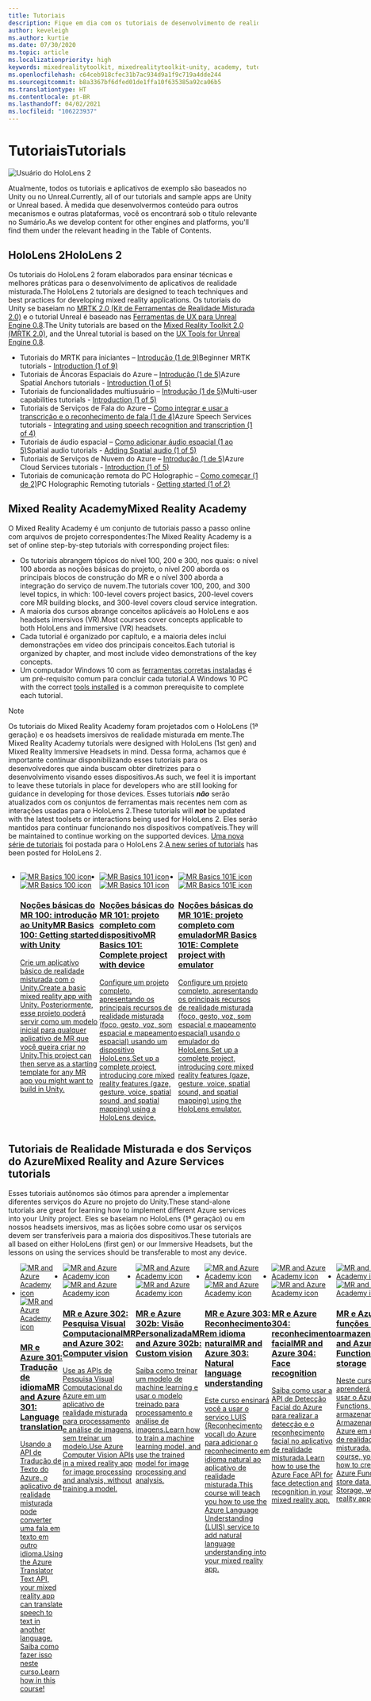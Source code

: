 ```yaml
---
title: Tutoriais
description: Fique em dia com os tutoriais de desenvolvimento de realidade misturada que oferecemos para HoloLens e serviços do Azure.
author: keveleigh
ms.author: kurtie
ms.date: 07/30/2020
ms.topic: article
ms.localizationpriority: high
keywords: mixedrealitytoolkit, mixedrealitytoolkit-unity, academy, tutorial, headset de realidade misturada, headset do windows mixed reality, headset de realidade virtual, unity, unreal, HoloLens, âncoras espaciais do Azure, serviços de fala do Azure
ms.openlocfilehash: c64ceb918cfec31b7ac934d9a1f9c719a4dde244
ms.sourcegitcommit: b8a3367bf6dfed01de1ffa10f635385a92ca06b5
ms.translationtype: HT
ms.contentlocale: pt-BR
ms.lasthandoff: 04/02/2021
ms.locfileid: "106223937"
---
```

# <a name="tutorials"></a><span data-ttu-id="53f17-104">Tutoriais</span><span class="sxs-lookup"><span data-stu-id="53f17-104">Tutorials</span></span>

![Usuário do HoloLens 2](images/08_Tutorials.png)

<span data-ttu-id="53f17-106">Atualmente, todos os tutoriais e aplicativos de exemplo são baseados no Unity ou no Unreal.</span><span class="sxs-lookup"><span data-stu-id="53f17-106">Currently, all of our tutorials and sample apps are Unity or Unreal based.</span></span> <span data-ttu-id="53f17-107">À medida que desenvolvermos conteúdo para outros mecanismos e outras plataformas, você os encontrará sob o título relevante no Sumário.</span><span class="sxs-lookup"><span data-stu-id="53f17-107">As we develop content for other engines and platforms, you'll find them under the relevant heading in the Table of Contents.</span></span>

## <a name="hololens-2"></a><span data-ttu-id="53f17-108">HoloLens 2</span><span class="sxs-lookup"><span data-stu-id="53f17-108">HoloLens 2</span></span> 

<span data-ttu-id="53f17-109">Os tutoriais do HoloLens 2 foram elaborados para ensinar técnicas e melhores práticas para o desenvolvimento de aplicativos de realidade misturada.</span><span class="sxs-lookup"><span data-stu-id="53f17-109">The HoloLens 2 tutorials are designed to teach techniques and best practices for developing mixed reality applications.</span></span> <span data-ttu-id="53f17-110">Os tutoriais do Unity se baseiam no [MRTK 2.0 (Kit de Ferramentas de Realidade Misturada 2.0)](https://github.com/microsoft/MixedRealityToolkit-Unity) e o tutorial Unreal é baseado nas [Ferramentas de UX para Unreal Engine 0.8](https://github.com/microsoft/MixedReality-UXTools-Unreal).</span><span class="sxs-lookup"><span data-stu-id="53f17-110">The Unity tutorials are based on the [Mixed Reality Toolkit 2.0 (MRTK 2.0)](https://github.com/microsoft/MixedRealityToolkit-Unity), and the Unreal tutorial is based on the [UX Tools for Unreal Engine 0.8](https://github.com/microsoft/MixedReality-UXTools-Unreal).</span></span>

* <span data-ttu-id="53f17-111">Tutoriais do MRTK para iniciantes – [Introdução (1 de 9)](tutorials/mr-learning-base-01.md)</span><span class="sxs-lookup"><span data-stu-id="53f17-111">Beginner MRTK tutorials - [Introduction (1 of 9)](tutorials/mr-learning-base-01.md)</span></span>
* <span data-ttu-id="53f17-112">Tutoriais de Âncoras Espaciais do Azure – [Introdução (1 de 5)](tutorials/mr-learning-asa-01.md)</span><span class="sxs-lookup"><span data-stu-id="53f17-112">Azure Spatial Anchors tutorials - [Introduction (1 of 5)](tutorials/mr-learning-asa-01.md)</span></span>
* <span data-ttu-id="53f17-113">Tutoriais de funcionalidades multiusuário – [Introdução (1 de 5)](tutorials/mr-learning-sharing-01.md)</span><span class="sxs-lookup"><span data-stu-id="53f17-113">Multi-user capabilities tutorials - [Introduction (1 of 5)](tutorials/mr-learning-sharing-01.md)</span></span>
* <span data-ttu-id="53f17-114">Tutoriais de Serviços de Fala do Azure – [Como integrar e usar a transcrição e o reconhecimento de fala (1 de 4)](tutorials/mrlearning-speechSDK-ch1.md)</span><span class="sxs-lookup"><span data-stu-id="53f17-114">Azure Speech Services tutorials - [Integrating and using speech recognition and transcription (1 of 4)](tutorials/mrlearning-speechSDK-ch1.md)</span></span>
* <span data-ttu-id="53f17-115">Tutoriais de áudio espacial – [Como adicionar áudio espacial (1 ao 5)](tutorials/unity-spatial-audio-ch1.md)</span><span class="sxs-lookup"><span data-stu-id="53f17-115">Spatial audio tutorials - [Adding Spatial audio (1 of 5)](tutorials/unity-spatial-audio-ch1.md)</span></span>
* <span data-ttu-id="53f17-116">Tutoriais de Serviços de Nuvem do Azure – [Introdução (1 de 5)](tutorials/mr-learning-azure-01.md)</span><span class="sxs-lookup"><span data-stu-id="53f17-116">Azure Cloud Services tutorials - [Introduction (1 of 5)](tutorials/mr-learning-azure-01.md)</span></span>
* <span data-ttu-id="53f17-117">Tutoriais de comunicação remota do PC Holographic – [Como começar (1 de 2)](tutorials/mr-learning-pc-holographic-remoting-01.md)</span><span class="sxs-lookup"><span data-stu-id="53f17-117">PC Holographic Remoting tutorials - [Getting started (1 of 2)](tutorials/mr-learning-pc-holographic-remoting-01.md)</span></span>

## <a name="mixed-reality-academy"></a><span data-ttu-id="53f17-118">Mixed Reality Academy</span><span class="sxs-lookup"><span data-stu-id="53f17-118">Mixed Reality Academy</span></span> 

<span data-ttu-id="53f17-119">O Mixed Reality Academy é um conjunto de tutoriais passo a passo online com arquivos de projeto correspondentes:</span><span class="sxs-lookup"><span data-stu-id="53f17-119">The Mixed Reality Academy is a set of online step-by-step tutorials with corresponding project files:</span></span>

* <span data-ttu-id="53f17-120">Os tutoriais abrangem tópicos do nível 100, 200 e 300, nos quais: o nível 100 aborda as noções básicas do projeto, o nível 200 aborda os principais blocos de construção do MR e o nível 300 aborda a integração do serviço de nuvem.</span><span class="sxs-lookup"><span data-stu-id="53f17-120">The tutorials cover 100, 200, and 300 level topics, in which: 100-level covers project basics, 200-level covers core MR building blocks, and 300-level covers cloud service integration.</span></span>
* <span data-ttu-id="53f17-121">A maioria dos cursos abrange conceitos aplicáveis ao HoloLens e aos headsets imersivos (VR).</span><span class="sxs-lookup"><span data-stu-id="53f17-121">Most courses cover concepts applicable to both HoloLens and immersive (VR) headsets.</span></span>
* <span data-ttu-id="53f17-122">Cada tutorial é organizado por capítulo, e a maioria deles inclui demonstrações em vídeo dos principais conceitos.</span><span class="sxs-lookup"><span data-stu-id="53f17-122">Each tutorial is organized by chapter, and most include video demonstrations of the key concepts.</span></span>
* <span data-ttu-id="53f17-123">Um computador Windows 10 com as [ferramentas corretas instaladas](../install-the-tools.md) é um pré-requisito comum para concluir cada tutorial.</span><span class="sxs-lookup"><span data-stu-id="53f17-123">A Windows 10 PC with the correct [tools installed](../install-the-tools.md) is a common prerequisite to complete each tutorial.</span></span>

>[!NOTE]
><span data-ttu-id="53f17-124">Os tutoriais do Mixed Reality Academy foram projetados com o HoloLens (1ª geração) e os headsets imersivos de realidade misturada em mente.</span><span class="sxs-lookup"><span data-stu-id="53f17-124">The Mixed Reality Academy tutorials were designed with HoloLens (1st gen) and Mixed Reality Immersive Headsets in mind.</span></span> <span data-ttu-id="53f17-125">Dessa forma, achamos que é importante continuar disponibilizando esses tutoriais para os desenvolvedores que ainda buscam obter diretrizes para o desenvolvimento visando esses dispositivos.</span><span class="sxs-lookup"><span data-stu-id="53f17-125">As such, we feel it is important to leave these tutorials in place for developers who are still looking for guidance in developing for those devices.</span></span> <span data-ttu-id="53f17-126">Esses tutoriais **_não_** serão atualizados com os conjuntos de ferramentas mais recentes nem com as interações usadas para o HoloLens 2.</span><span class="sxs-lookup"><span data-stu-id="53f17-126">These tutorials will **_not_** be updated with the latest toolsets or interactions being used for HoloLens 2.</span></span> <span data-ttu-id="53f17-127">Eles serão mantidos para continuar funcionando nos dispositivos compatíveis.</span><span class="sxs-lookup"><span data-stu-id="53f17-127">They will be maintained to continue working on the supported devices.</span></span> <span data-ttu-id="53f17-128">[Uma nova série de tutoriais](tutorials/mr-learning-base-01.md) foi postada para o HoloLens 2.</span><span class="sxs-lookup"><span data-stu-id="53f17-128">[A new series of tutorials](tutorials/mr-learning-base-01.md) has been posted for HoloLens 2.</span></span>

<br>
<ul id="cardtypes-W" class="cardsW panelContent" style="display: flex; margin-top: 0px;">
                            <li><span data-ttu-id="53f17-129">
                                    <a href="tutorials/holograms-100.md" title="Noções básicas do MR 100" data-linktype="absolute-path">
                                    <div class="cardSize">
                                        <div class="cardPadding">
                                            <div class="card">
                                                <div class="cardImageOuter">
                                                    <div class="cardImage">
                                                        <img src="images/Holograms100.jpg" alt="MR Basics 100 icon">
                                                    </span><span class="sxs-lookup"><span data-stu-id="53f17-129">
                                    <a href="tutorials/holograms-100.md" title="MR Basics 100" data-linktype="absolute-path">
                                    <div class="cardSize">
                                        <div class="cardPadding">
                                            <div class="card">
                                                <div class="cardImageOuter">
                                                    <div class="cardImage">
                                                        <img src="images/Holograms100.jpg" alt="MR Basics 100 icon">
                                                    </span></span></div>
                                                </div>
                                                <div class="cardText">
                                                    <h3><span data-ttu-id="53f17-130">Noções básicas do MR 100: introdução ao Unity</span><span class="sxs-lookup"><span data-stu-id="53f17-130">MR Basics 100: Getting started with Unity</span></span></h3>
                                                    <p><span data-ttu-id="53f17-131">Crie um aplicativo básico de realidade misturada com o Unity.</span><span class="sxs-lookup"><span data-stu-id="53f17-131">Create a basic mixed reality app with Unity.</span></span> <span data-ttu-id="53f17-132">Posteriormente, esse projeto poderá servir como um modelo inicial para qualquer aplicativo de MR que você queira criar no Unity.</span><span class="sxs-lookup"><span data-stu-id="53f17-132">This project can then serve as a starting template for any MR app you might want to build in Unity.</span></span></p>
                                                </div>
                                            </div>
                                        </div>
                                    </div>
                               </a>
                            </li>
                            <li><span data-ttu-id="53f17-133">
                                  <a href="tutorials/holograms-101.md" title="Noções básicas do MR 101" data-linktype="absolute-path">
                                    <div class="cardSize">
                                        <div class="cardPadding">
                                            <div class="card">
                                                <div class="cardImageOuter">
                                                    <div class="cardImage">
                                                        <img src="images/Holograms101.jpg" alt="MR Basics 101 icon">
                                                    </span><span class="sxs-lookup"><span data-stu-id="53f17-133">
                                  <a href="tutorials/holograms-101.md" title="MR Basics 101" data-linktype="absolute-path">
                                    <div class="cardSize">
                                        <div class="cardPadding">
                                            <div class="card">
                                                <div class="cardImageOuter">
                                                    <div class="cardImage">
                                                        <img src="images/Holograms101.jpg" alt="MR Basics 101 icon">
                                                    </span></span></div>
                                                </div>
                                                <div class="cardText">
                                                    <h3><span data-ttu-id="53f17-134">Noções básicas do MR 101: projeto completo com dispositivo</span><span class="sxs-lookup"><span data-stu-id="53f17-134">MR Basics 101: Complete project with device</span></span></h3>
                                                    <p><span data-ttu-id="53f17-135">Configure um projeto completo, apresentando os principais recursos de realidade misturada (foco, gesto, voz, som espacial e mapeamento espacial) usando um dispositivo HoloLens.</span><span class="sxs-lookup"><span data-stu-id="53f17-135">Set up a complete project, introducing core mixed reality features (gaze, gesture, voice, spatial sound, and spatial mapping) using a HoloLens device.</span></span></p>
                                                </div>
                                            </div>
                                        </div>
                                    </div>
                               </a>
                            </li>
                            <li><span data-ttu-id="53f17-136">
                                <a href="tutorials/holograms-101e.md" title="Noções básicas do MR 101E" data-linktype="absolute-path">
                                    <div class="cardSize">
                                        <div class="cardPadding">
                                            <div class="card">
                                                <div class="cardImageOuter">
                                                    <div class="cardImage">
                                                        <img src="images/Holograms101E.jpg" alt="MR Basics 101E icon">
                                                    </span><span class="sxs-lookup"><span data-stu-id="53f17-136">
                                <a href="tutorials/holograms-101e.md" title="MR Basics 101E" data-linktype="absolute-path">
                                    <div class="cardSize">
                                        <div class="cardPadding">
                                            <div class="card">
                                                <div class="cardImageOuter">
                                                    <div class="cardImage">
                                                        <img src="images/Holograms101E.jpg" alt="MR Basics 101E icon">
                                                    </span></span></div>
                                                </div>
                                                <div class="cardText">
                                                    <h3><span data-ttu-id="53f17-137">Noções básicas do MR 101E: projeto completo com emulador</span><span class="sxs-lookup"><span data-stu-id="53f17-137">MR Basics 101E: Complete project with emulator</span></span></h3>
                                                    <p><span data-ttu-id="53f17-138">Configure um projeto completo, apresentando os principais recursos de realidade misturada (foco, gesto, voz, som espacial e mapeamento espacial) usando o emulador do HoloLens.</span><span class="sxs-lookup"><span data-stu-id="53f17-138">Set up a complete project, introducing core mixed reality features (gaze, gesture, voice, spatial sound, and spatial mapping) using the HoloLens emulator.</span></span></p>
                                                </div>
                                            </div>
                                        </div>
                                    </div>
                                  </a>
                            </li>
</ul>

## <a name="mixed-reality-and-azure-services-tutorials"></a><span data-ttu-id="53f17-139">Tutoriais de Realidade Misturada e dos Serviços do Azure</span><span class="sxs-lookup"><span data-stu-id="53f17-139">Mixed Reality and Azure Services tutorials</span></span>

<span data-ttu-id="53f17-140">Esses tutoriais autônomos são ótimos para aprender a implementar diferentes serviços do Azure no projeto do Unity.</span><span class="sxs-lookup"><span data-stu-id="53f17-140">These stand-alone tutorials are great for learning how to implement different Azure services into your Unity project.</span></span> <span data-ttu-id="53f17-141">Eles se baseiam no HoloLens (1ª geração) ou em nossos headsets imersivos, mas as lições sobre como usar os serviços devem ser transferíveis para a maioria dos dispositivos.</span><span class="sxs-lookup"><span data-stu-id="53f17-141">These tutorials are all based on either HoloLens (first gen) or our Immersive Headsets, but the lessons on using the services should be transferable to most any device.</span></span>

<ul id="cardtypes-W" class="cardsW panelContent" style="display: flex; margin-top: 0px;">
    <li><span data-ttu-id="53f17-142">
                                   <a href="tutorials/mr-azure-301.md" title="MR e Azure 301" data-linktype="absolute-path">
                              <div class="cardSize">
                                  <div class="cardPadding">
                                      <div class="card">
                                          <div class="cardImageOuter">
                                              <div class="cardImage">
                                                  <img src="images/MR-Azure-AcademyTile.jpg" alt="MR and Azure Academy icon">
                                              </span><span class="sxs-lookup"><span data-stu-id="53f17-142">
                                   <a href="tutorials/mr-azure-301.md" title="MR and Azure 301" data-linktype="absolute-path">
                              <div class="cardSize">
                                  <div class="cardPadding">
                                      <div class="card">
                                          <div class="cardImageOuter">
                                              <div class="cardImage">
                                                  <img src="images/MR-Azure-AcademyTile.jpg" alt="MR and Azure Academy icon">
                                              </span></span></div>
                                          </div>
                                          <div class="cardText">
                                              <h3><span data-ttu-id="53f17-143">MR e Azure 301: Tradução de idioma</span><span class="sxs-lookup"><span data-stu-id="53f17-143">MR and Azure 301: Language translation</span></span></h3>
                                              <p><span data-ttu-id="53f17-144">Usando a API de Tradução de Texto do Azure, o aplicativo de realidade misturada pode converter uma fala em texto em outro idioma.</span><span class="sxs-lookup"><span data-stu-id="53f17-144">Using the Azure Translator Text API, your mixed reality app can translate speech to text in another language.</span></span> <span data-ttu-id="53f17-145">Saiba como fazer isso neste curso.</span><span class="sxs-lookup"><span data-stu-id="53f17-145">Learn how in this course!</span></span></p>
                                          </div>
                                      </div>
                                  </div>
                              </div>
                              </a>
                            </li>
                                 <li><span data-ttu-id="53f17-146">
                                   <a href="tutorials/mr-azure-302.md" title="MR e Azure 302" data-linktype="absolute-path">
                              <div class="cardSize">
                                  <div class="cardPadding">
                                      <div class="card">
                                          <div class="cardImageOuter">
                                              <div class="cardImage">
                                                  <img src="images/MR-Azure-AcademyTile.jpg" alt="MR and Azure Academy icon">
                                              </span><span class="sxs-lookup"><span data-stu-id="53f17-146">
                                   <a href="tutorials/mr-azure-302.md" title="MR and Azure 302" data-linktype="absolute-path">
                              <div class="cardSize">
                                  <div class="cardPadding">
                                      <div class="card">
                                          <div class="cardImageOuter">
                                              <div class="cardImage">
                                                  <img src="images/MR-Azure-AcademyTile.jpg" alt="MR and Azure Academy icon">
                                              </span></span></div>
                                          </div>
                                          <div class="cardText">
                                              <h3><span data-ttu-id="53f17-147">MR e Azure 302: Pesquisa Visual Computacional</span><span class="sxs-lookup"><span data-stu-id="53f17-147">MR and Azure 302: Computer vision</span></span></h3>
                                              <p><span data-ttu-id="53f17-148">Use as APIs de Pesquisa Visual Computacional do Azure em um aplicativo de realidade misturada para processamento e análise de imagens, sem treinar um modelo.</span><span class="sxs-lookup"><span data-stu-id="53f17-148">Use Azure Computer Vision APIs in a mixed reality app for image processing and analysis, without training a model.</span></span></p>
                                          </div>
                                      </div>
                                  </div>
                              </div>
                              </a>
                            </li>
                                 <li><span data-ttu-id="53f17-149">
                                   <a href="tutorials/mr-azure-302b.md" title="MR e Azure 302b" data-linktype="absolute-path">
                              <div class="cardSize">
                                  <div class="cardPadding">
                                      <div class="card">
                                          <div class="cardImageOuter">
                                              <div class="cardImage">
                                                  <img src="images/MR-Azure-AcademyTile.jpg" alt="MR and Azure Academy icon">
                                              </span><span class="sxs-lookup"><span data-stu-id="53f17-149">
                                   <a href="tutorials/mr-azure-302b.md" title="MR and Azure 302b" data-linktype="absolute-path">
                              <div class="cardSize">
                                  <div class="cardPadding">
                                      <div class="card">
                                          <div class="cardImageOuter">
                                              <div class="cardImage">
                                                  <img src="images/MR-Azure-AcademyTile.jpg" alt="MR and Azure Academy icon">
                                              </span></span></div>
                                          </div>
                                          <div class="cardText">
                                              <h3><span data-ttu-id="53f17-150">MR e Azure 302b: Visão Personalizada</span><span class="sxs-lookup"><span data-stu-id="53f17-150">MR and Azure 302b: Custom vision</span></span></h3>
                                              <p><span data-ttu-id="53f17-151">Saiba como treinar um modelo de machine learning e usar o modelo treinado para processamento e análise de imagens.</span><span class="sxs-lookup"><span data-stu-id="53f17-151">Learn how to train a machine learning model, and use the trained model for image processing and analysis.</span></span></p>
                                          </div>
                                      </div>
                                  </div>
                              </div>
                              </a>
                            </li>                            
                                 <li><span data-ttu-id="53f17-152">
                                   <a href="tutorials/mr-azure-303.md" title="MR e Azure 303" data-linktype="absolute-path">
                              <div class="cardSize">
                                  <div class="cardPadding">
                                      <div class="card">
                                          <div class="cardImageOuter">
                                              <div class="cardImage">
                                                  <img src="images/MR-Azure-AcademyTile.jpg" alt="MR and Azure Academy icon">
                                              </span><span class="sxs-lookup"><span data-stu-id="53f17-152">
                                   <a href="tutorials/mr-azure-303.md" title="MR and Azure 303" data-linktype="absolute-path">
                              <div class="cardSize">
                                  <div class="cardPadding">
                                      <div class="card">
                                          <div class="cardImageOuter">
                                              <div class="cardImage">
                                                  <img src="images/MR-Azure-AcademyTile.jpg" alt="MR and Azure Academy icon">
                                              </span></span></div>
                                          </div>
                                          <div class="cardText">
                                              <h3><span data-ttu-id="53f17-153">MR e Azure 303: Reconhecimento em idioma natural</span><span class="sxs-lookup"><span data-stu-id="53f17-153">MR and Azure 303: Natural language understanding</span></span></h3>
                                              <p><span data-ttu-id="53f17-154">Este curso ensinará você a usar o serviço LUIS (Reconhecimento vocal) do Azure para adicionar o reconhecimento em idioma natural ao aplicativo de realidade misturada.</span><span class="sxs-lookup"><span data-stu-id="53f17-154">This course will teach you how to use the Azure Language Understanding (LUIS) service to add natural language understanding into your mixed reality app.</span></span></p>
                                          </div>
                                      </div>
                                  </div>
                              </div>
                              </a>
                            </li>
                                 <li><span data-ttu-id="53f17-155">
                                   <a href="tutorials/mr-azure-304.md" title="MR e Azure 304" data-linktype="absolute-path">
                              <div class="cardSize">
                                  <div class="cardPadding">
                                      <div class="card">
                                          <div class="cardImageOuter">
                                              <div class="cardImage">
                                                  <img src="images/MR-Azure-AcademyTile.jpg" alt="MR and Azure Academy icon">
                                              </span><span class="sxs-lookup"><span data-stu-id="53f17-155">
                                   <a href="tutorials/mr-azure-304.md" title="MR and Azure 304" data-linktype="absolute-path">
                              <div class="cardSize">
                                  <div class="cardPadding">
                                      <div class="card">
                                          <div class="cardImageOuter">
                                              <div class="cardImage">
                                                  <img src="images/MR-Azure-AcademyTile.jpg" alt="MR and Azure Academy icon">
                                              </span></span></div>
                                          </div>
                                          <div class="cardText">
                                              <h3><span data-ttu-id="53f17-156">MR e Azure 304: reconhecimento facial</span><span class="sxs-lookup"><span data-stu-id="53f17-156">MR and Azure 304: Face recognition</span></span></h3>
                                              <p><span data-ttu-id="53f17-157">Saiba como usar a API de Detecção Facial do Azure para realizar a detecção e o reconhecimento facial no aplicativo de realidade misturada.</span><span class="sxs-lookup"><span data-stu-id="53f17-157">Learn how to use the Azure Face API for face detection and recognition in your mixed reality app.</span></span></p>
                                          </div>
                                      </div>
                                  </div>
                              </div>
                              </a>
                            </li>
                                 <li><span data-ttu-id="53f17-158">
                                   <a href="tutorials/mr-azure-305.md" title="MR e Azure 305" data-linktype="absolute-path">
                              <div class="cardSize">
                                  <div class="cardPadding">
                                      <div class="card">
                                          <div class="cardImageOuter">
                                              <div class="cardImage">
                                                  <img src="images/MR-Azure-AcademyTile.jpg" alt="MR and Azure Academy icon">
                                              </span><span class="sxs-lookup"><span data-stu-id="53f17-158">
                                   <a href="tutorials/mr-azure-305.md" title="MR and Azure 305" data-linktype="absolute-path">
                              <div class="cardSize">
                                  <div class="cardPadding">
                                      <div class="card">
                                          <div class="cardImageOuter">
                                              <div class="cardImage">
                                                  <img src="images/MR-Azure-AcademyTile.jpg" alt="MR and Azure Academy icon">
                                              </span></span></div>
                                          </div>
                                          <div class="cardText">
                                              <h3><span data-ttu-id="53f17-159">MR e Azure 305: funções e armazenamento</span><span class="sxs-lookup"><span data-stu-id="53f17-159">MR and Azure 305: Functions and storage</span></span></h3>
                                              <p><span data-ttu-id="53f17-160">Neste curso, você aprenderá a criar e usar o Azure Functions, bem como armazenar dados no Armazenamento do Azure em um aplicativo de realidade misturada.</span><span class="sxs-lookup"><span data-stu-id="53f17-160">In this course, you'll learn how to create and use Azure Functions, and store data within Azure Storage, within a mixed reality app.</span></span></p>
                                          </div>
                                      </div>
                                  </div>
                              </div>
                              </a>
                            </li>
                                 <li><span data-ttu-id="53f17-161">
                                   <a href="tutorials/mr-azure-306.md" title="MR e Azure 306" data-linktype="absolute-path">
                              <div class="cardSize">
                                  <div class="cardPadding">
                                      <div class="card">
                                          <div class="cardImageOuter">
                                              <div class="cardImage">
                                                  <img src="images/MR-Azure-AcademyTile.jpg" alt="MR and Azure Academy icon">
                                              </span><span class="sxs-lookup"><span data-stu-id="53f17-161">
                                   <a href="tutorials/mr-azure-306.md" title="MR and Azure 306" data-linktype="absolute-path">
                              <div class="cardSize">
                                  <div class="cardPadding">
                                      <div class="card">
                                          <div class="cardImageOuter">
                                              <div class="cardImage">
                                                  <img src="images/MR-Azure-AcademyTile.jpg" alt="MR and Azure Academy icon">
                                              </span></span></div>
                                          </div>
                                          <div class="cardText">
                                              <h3><span data-ttu-id="53f17-162">MR e Azure 306: streaming de vídeo</span><span class="sxs-lookup"><span data-stu-id="53f17-162">MR and Azure 306: Streaming video</span></span></h3>
                                              <p><span data-ttu-id="53f17-163">Saiba como usar os Serviços de Mídia do Azure para transmitir um vídeo de 360 graus em uma experiência imersiva (VR) do Windows Mixed Reality.</span><span class="sxs-lookup"><span data-stu-id="53f17-163">Learn how to use Azure Media Services to stream 360-degree video within a Windows Mixed Reality immersive (VR) experience.</span></span></p>
                                          </div>
                                      </div>
                                  </div>
                              </div>
                              </a>
                            </li>
                                 <li><span data-ttu-id="53f17-164">
                                   <a href="tutorials/mr-azure-307.md" title="MR e Azure 307" data-linktype="absolute-path">
                              <div class="cardSize">
                                  <div class="cardPadding">
                                      <div class="card">
                                          <div class="cardImageOuter">
                                              <div class="cardImage">
                                                  <img src="images/MR-Azure-AcademyTile.jpg" alt="MR and Azure Academy icon">
                                              </span><span class="sxs-lookup"><span data-stu-id="53f17-164">
                                   <a href="tutorials/mr-azure-307.md" title="MR and Azure 307" data-linktype="absolute-path">
                              <div class="cardSize">
                                  <div class="cardPadding">
                                      <div class="card">
                                          <div class="cardImageOuter">
                                              <div class="cardImage">
                                                  <img src="images/MR-Azure-AcademyTile.jpg" alt="MR and Azure Academy icon">
                                              </span></span></div>
                                          </div>
                                          <div class="cardText">
                                              <h3><span data-ttu-id="53f17-165">MR e Azure 307: Aprendizado de máquina</span><span class="sxs-lookup"><span data-stu-id="53f17-165">MR and Azure 307: Machine learning</span></span></h3>
                                              <p><span data-ttu-id="53f17-166">Aproveite o Azure Machine Learning Studio (clássico) no aplicativo de realidade misturada para implantar um grande número de algoritmos de ML (aprendizado de máquina).</span><span class="sxs-lookup"><span data-stu-id="53f17-166">Leverage Azure Machine Learning Studio (classic) within your mixed reality app to deploy a large number of machine learning (ML) algorithms.</span></span></p>
                                          </div>
                                      </div>
                                  </div>
                              </div>
                              </a>
                            </li>
                                 <li><span data-ttu-id="53f17-167">
                                   <a href="tutorials/mr-azure-308.md" title="MR e Azure 308" data-linktype="absolute-path">
                              <div class="cardSize">
                                  <div class="cardPadding">
                                      <div class="card">
                                          <div class="cardImageOuter">
                                              <div class="cardImage">
                                                  <img src="images/MR-Azure-AcademyTile.jpg" alt="MR and Azure Academy icon">
                                              </span><span class="sxs-lookup"><span data-stu-id="53f17-167">
                                   <a href="tutorials/mr-azure-308.md" title="MR and Azure 308" data-linktype="absolute-path">
                              <div class="cardSize">
                                  <div class="cardPadding">
                                      <div class="card">
                                          <div class="cardImageOuter">
                                              <div class="cardImage">
                                                  <img src="images/MR-Azure-AcademyTile.jpg" alt="MR and Azure Academy icon">
                                              </span></span></div>
                                          </div>
                                          <div class="cardText">
                                              <h3><span data-ttu-id="53f17-168">MR e Azure 308: notificações entre dispositivos</span><span class="sxs-lookup"><span data-stu-id="53f17-168">MR and Azure 308: Cross-device notifications</span></span></h3>
                                              <p><span data-ttu-id="53f17-169">Neste curso, você aprenderá a usar vários serviços do Azure para fornecer notificações por push e alterações de cena de um aplicativo de computador para um aplicativo de realidade misturada.</span><span class="sxs-lookup"><span data-stu-id="53f17-169">In this course, you'll learn how to use several Azure services to deliver push notifications and scene changes from a PC app to a mixed reality app.</span></span></p>
                                          </div>
                                      </div>
                                  </div>
                              </div>
                              </a>
                            </li>
                                 <li><span data-ttu-id="53f17-170">
                                   <a href="tutorials/mr-azure-309.md" title="MR e Azure 309" data-linktype="absolute-path">
                              <div class="cardSize">
                                  <div class="cardPadding">
                                      <div class="card">
                                          <div class="cardImageOuter">
                                              <div class="cardImage">
                                                  <img src="images/MR-Azure-AcademyTile.jpg" alt="MR and Azure Academy icon">
                                              </span><span class="sxs-lookup"><span data-stu-id="53f17-170">
                                   <a href="tutorials/mr-azure-309.md" title="MR and Azure 309" data-linktype="absolute-path">
                              <div class="cardSize">
                                  <div class="cardPadding">
                                      <div class="card">
                                          <div class="cardImageOuter">
                                              <div class="cardImage">
                                                  <img src="images/MR-Azure-AcademyTile.jpg" alt="MR and Azure Academy icon">
                                              </span></span></div>
                                          </div>
                                          <div class="cardText">
                                              <h3><span data-ttu-id="53f17-171">MR e Azure 309: Application Insights</span><span class="sxs-lookup"><span data-stu-id="53f17-171">MR and Azure 309: Application insights</span></span></h3>
                                              <p><span data-ttu-id="53f17-172">Use o serviço Azure Application Insights para coletar análises sobre o comportamento do usuário em um aplicativo de realidade misturada.</span><span class="sxs-lookup"><span data-stu-id="53f17-172">Use the Azure Application Insights service to collect analytics on user behavior within a mixed reality app.</span></span></p>
                                          </div>
                                      </div>
                                  </div>
                              </div>
                              </a>
                            </li> 
                                 <li><span data-ttu-id="53f17-173">
                                   <a href="tutorials/mr-azure-310.md" title="MR e Azure 310" data-linktype="absolute-path">
                              <div class="cardSize">
                                  <div class="cardPadding">
                                      <div class="card">
                                          <div class="cardImageOuter">
                                              <div class="cardImage">
                                                  <img src="images/MR-Azure-AcademyTile.jpg" alt="MR and Azure Academy icon">
                                              </span><span class="sxs-lookup"><span data-stu-id="53f17-173">
                                   <a href="tutorials/mr-azure-310.md" title="MR and Azure 310" data-linktype="absolute-path">
                              <div class="cardSize">
                                  <div class="cardPadding">
                                      <div class="card">
                                          <div class="cardImageOuter">
                                              <div class="cardImage">
                                                  <img src="images/MR-Azure-AcademyTile.jpg" alt="MR and Azure Academy icon">
                                              </span></span></div>
                                          </div>
                                          <div class="cardText">
                                              <h3><span data-ttu-id="53f17-174">MR e Azure 310: detecção de objetos</span><span class="sxs-lookup"><span data-stu-id="53f17-174">MR and Azure 310: Object detection</span></span></h3>
                                              <p><span data-ttu-id="53f17-175">Treine um modelo de machine learning e use o modelo treinado para reconhecer objetos semelhantes e suas respectivas posições no mundo físico.</span><span class="sxs-lookup"><span data-stu-id="53f17-175">Train a machine learning model, and use the trained model to recognize similar objects and their positions in the physical world.</span></span></p>
                                          </div>
                                      </div>
                                  </div>
                              </div>
                              </a>
                            </li> 
                                 <li><span data-ttu-id="53f17-176">
                                   <a href="tutorials/mr-azure-311.md" title="MR e Azure 311" data-linktype="absolute-path">
                              <div class="cardSize">
                                  <div class="cardPadding">
                                      <div class="card">
                                          <div class="cardImageOuter">
                                              <div class="cardImage">
                                                  <img src="images/MR-Azure-AcademyTile.jpg" alt="MR and Azure Academy icon">
                                              </span><span class="sxs-lookup"><span data-stu-id="53f17-176">
                                   <a href="tutorials/mr-azure-311.md" title="MR and Azure 311" data-linktype="absolute-path">
                              <div class="cardSize">
                                  <div class="cardPadding">
                                      <div class="card">
                                          <div class="cardImageOuter">
                                              <div class="cardImage">
                                                  <img src="images/MR-Azure-AcademyTile.jpg" alt="MR and Azure Academy icon">
                                              </span></span></div>
                                          </div>
                                          <div class="cardText">
                                              <h3><span data-ttu-id="53f17-177">MR e Azure 311: Microsoft Graph</span><span class="sxs-lookup"><span data-stu-id="53f17-177">MR and Azure 311: Microsoft Graph</span></span></h3>
                                              <p><span data-ttu-id="53f17-178">Saiba como se conectar aos serviços do Microsoft Graph em um aplicativo de realidade misturada.</span><span class="sxs-lookup"><span data-stu-id="53f17-178">Learn how to connect to Microsoft Graph services from within a mixed reality app.</span></span></p>
                                          </div>
                                      </div>
                                  </div>
                              </div>
                              </a>
                            </li> 
                                 <li><span data-ttu-id="53f17-179">
                                   <a href="tutorials/mr-azure-312.md" title="MR e Azure 312" data-linktype="absolute-path">
                              <div class="cardSize">
                                  <div class="cardPadding">
                                      <div class="card">
                                          <div class="cardImageOuter">
                                              <div class="cardImage">
                                                  <img src="images/MR-Azure-AcademyTile.jpg" alt="MR and Azure Academy icon">
                                              </span><span class="sxs-lookup"><span data-stu-id="53f17-179">
                                   <a href="tutorials/mr-azure-312.md" title="MR and Azure 312" data-linktype="absolute-path">
                              <div class="cardSize">
                                  <div class="cardPadding">
                                      <div class="card">
                                          <div class="cardImageOuter">
                                              <div class="cardImage">
                                                  <img src="images/MR-Azure-AcademyTile.jpg" alt="MR and Azure Academy icon">
                                              </span></span></div>
                                          </div>
                                          <div class="cardText">
                                              <h3><span data-ttu-id="53f17-180">MR e Azure 312: integração de bots</span><span class="sxs-lookup"><span data-stu-id="53f17-180">MR and Azure 312: Bot integration</span></span></h3>
                                              <p><span data-ttu-id="53f17-181">Crie e implante um bot usando o Microsoft Bot Framework v4 e comunique-se com ele em um aplicativo de realidade misturada.</span><span class="sxs-lookup"><span data-stu-id="53f17-181">Create and deploy a bot using Microsoft Bot Framework v4, and communicate with it in a mixed reality app.</span></span></p>
                                          </div>
                                      </div>
                                  </div>
                              </div>
                              </a>
                            </li> 
                                 <li><span data-ttu-id="53f17-182">
                                   <a href="tutorials/mr-azure-313.md" title="MR e Azure 313" data-linktype="absolute-path">
                              <div class="cardSize">
                                  <div class="cardPadding">
                                      <div class="card">
                                          <div class="cardImageOuter">
                                              <div class="cardImage">
                                                  <img src="images/MR-Azure-AcademyTile.jpg" alt="MR and Azure Academy icon">
                                              </span><span class="sxs-lookup"><span data-stu-id="53f17-182">
                                   <a href="tutorials/mr-azure-313.md" title="MR and Azure 313" data-linktype="absolute-path">
                              <div class="cardSize">
                                  <div class="cardPadding">
                                      <div class="card">
                                          <div class="cardImageOuter">
                                              <div class="cardImage">
                                                  <img src="images/MR-Azure-AcademyTile.jpg" alt="MR and Azure Academy icon">
                                              </span></span></div>
                                          </div>
                                          <div class="cardText">
                                              <h3><span data-ttu-id="53f17-183">MR e Azure 313: serviço Hub IoT</span><span class="sxs-lookup"><span data-stu-id="53f17-183">MR and Azure 313: IoT Hub Service</span></span></h3>
                                              <p><span data-ttu-id="53f17-184">Saiba como implementar o serviço Hub IoT do Azure em uma máquina virtual e visualizar os dados no HoloLens.</span><span class="sxs-lookup"><span data-stu-id="53f17-184">Learn how to implement Azure IoT Hub service on a virtual machine, and visualize the data on HoloLens.</span></span></p>
                                          </div>
                                      </div>
                                  </div>
                              </div>
                              </a>
                            </li> 
</ul>
